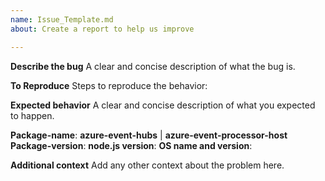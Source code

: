 ```yaml
---
name: Issue_Template.md
about: Create a report to help us improve

---
```


**Describe the bug**
A clear and concise description of what the bug is.

**To Reproduce**
Steps to reproduce the behavior:

**Expected behavior**
A clear and concise description of what you expected to happen.

**Package-name**: **azure-event-hubs** | **azure-event-processor-host**
**Package-version**: 
**node.js version**:
**OS name and version**:

**Additional context**
Add any other context about the problem here.

